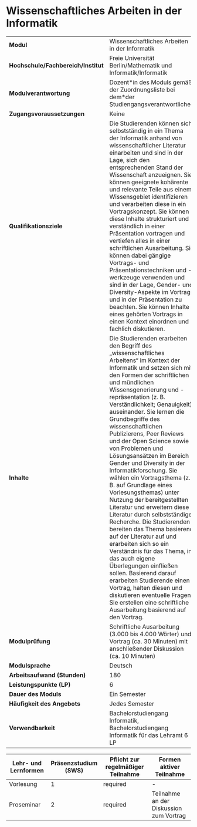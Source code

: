 # Wissenschaftliches Arbeiten in der Informatik

| | |
|-|-|
|**Modul**                           | Wissenschaftliches Arbeiten in der Informatik |
|**Hochschule/Fachbereich/Institut** | Freie Universität Berlin/Mathematik und Informatik/Informatik |
|**Modulverantwortung**              | Dozent\*in des Moduls gemäß der Zuordnungsliste bei dem\*der Studiengangsverantwortlichen |
|**Zugangsvoraussetzungen**          | Keine |
|**Qualifikationsziele**             | Die Studierenden können sich selbstständig in ein Thema der Informatik anhand von wissenschaftlicher Literatur einarbeiten und sind in der Lage, sich den entsprechenden Stand der Wissenschaft anzueignen. Sie können geeignete kohärente und relevante Teile aus einem Wissensgebiet identifizieren und verarbeiten diese in ein Vortragskonzept. Sie können diese Inhalte strukturiert und verständlich in einer Präsentation vortragen und vertiefen alles in einer schriftlichen Ausarbeitung. Sie können dabei gängige Vortrags- und Präsentationstechniken und -werkzeuge verwenden und sind in der Lage, Gender- und Diversity-Aspekte im Vortrag und in der Präsentation zu beachten. Sie können Inhalte eines gehörten Vortrags in einen Kontext einordnen und fachlich diskutieren. |
|**Inhalte**                         | Die Studierenden erarbeiten den Begriff des „wissenschaftliches Arbeitens“ im Kontext der Informatik und setzen sich mit den Formen der schriftlichen und mündlichen Wissensgenerierung und -repräsentation (z. B. Verständlichkeit; Genauigkeit) auseinander. Sie lernen die Grundbegriffe des wissenschaftlichen Publizierens, Peer Reviews und der Open Science sowie von Problemen und Lösungsansätzen im Bereich Gender und Diversity in der Informatikforschung. Sie wählen ein Vortragsthema (z. B. auf Grundlage eines Vorlesungsthemas) unter Nutzung der bereitgestellten Literatur und erweitern diese Literatur durch selbstständige Recherche. Die Studierenden bereiten das Thema basierend auf der Literatur auf und erarbeiten sich so ein Verständnis für das Thema, in das auch eigene Überlegungen einfließen sollen. Basierend darauf erarbeiten Studierende einen Vortrag, halten diesen und diskutieren eventuelle Fragen. Sie erstellen eine schriftliche Ausarbeitung basierend auf den Vortrag. |
|**Modulprüfung**                    | Schriftliche Ausarbeitung (3.000 bis 4.000 Wörter) und Vortrag (ca. 30 Minuten) mit anschließender Diskussion (ca. 10 Minuten) |
|**Modulsprache**                    | Deutsch |
|**Arbeitsaufwand (Stunden)**        | 180|
|**Leistungspunkte (LP)**            | 6 |
|**Dauer des Moduls**                | Ein Semester |
|**Häufigkeit des Angebots**         | Jedes Semester |
|**Verwendbarkeit**                  | Bachelorstudiengang Informatik, Bachelorstudiengang Informatik für das Lehramt 6 LP |

| Lehr- und Lernformen | Präsenzstudium <br> (SWS) | Pflicht zur regelmäßiger Teilnahme | Formen aktiver Teilnahme |
| ---------------------|---------------------------|------------------------------------|------------------------- |
| Vorlesung | 1 | required | - |
| Proseminar | 2 | required | Teilnahme an der Diskussion zum Vortrag |

